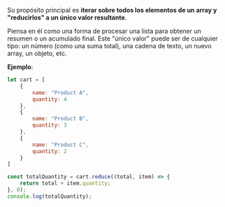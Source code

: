 Su propósito principal es **iterar sobre todos los elementos de un array y "reducirlos" a un único valor resultante**.

Piensa en él como una forma de procesar una lista para obtener un resumen o un acumulado final. Este "único valor" puede ser de cualquier tipo: un número (como una suma total), una cadena de texto, un nuevo array, un objeto, etc.

**Ejemplo**:

```js
let cart = [
	{
		name: "Product A",
		quantity: 4
	},
	{
		name: "Product B",
		quantity: 3
	},
	{
		name: "Product C",
		quantity: 2
	}
]

const totalQuantity = cart.reduce((total, item) => {
    return total + item.quantity;
}, 0);
console.log(totalQuantity);
```